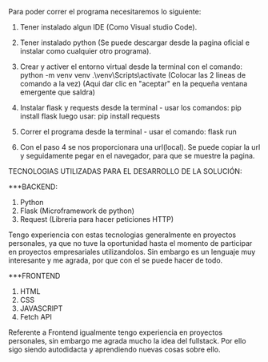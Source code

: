 Para poder correr el programa necesitaremos lo siguiente:

1. Tener instalado algun IDE (Como Visual studio Code).

2. Tener instalado python (Se puede descargar desde la pagina oficial e instalar como cualquier otro programa).

3. Crear y activer el entorno virtual desde la terminal con el comando:
   python -m venv venv
   .\venv\Scripts\activate
   (Colocar las 2 lineas de comando a la vez)
   (Aqui dar clic en "aceptar" en la pequeña ventana emergente que saldra)
   
5. Instalar flask y requests desde la terminal - usar los comandos:
   pip install flask
luego usar:
   pip install requests
   
6. Correr el programa desde la terminal - usar el comando: 
flask run

7. Con el paso 4 se nos proporcionara una url(local). Se puede copiar la url y seguidamente pegar en el navegador, para que se muestre la pagina.



TECNOLOGIAS UTILIZADAS PARA EL DESARROLLO DE LA SOLUCIÓN:

***BACKEND:
1. Python 
2. Flask (Microframework de python)
3. Request (Libreria para hacer peticiones HTTP)

Tengo experiencia con estas tecnologias generalmente en proyectos personales, ya que no tuve la oportunidad hasta el momento de participar en proyectos empresariales utilizandolos. Sin embargo es un lenguaje muy interesante y me agrada, por que con el se puede hacer de todo.

***FRONTEND
1. HTML
2. CSS
3. JAVASCRIPT
4. Fetch API

Referente a Frontend igualmente tengo experiencia en proyectos personales, sin embargo me agrada mucho la idea del fullstack. Por ello sigo siendo autodidacta y aprendiendo nuevas cosas sobre ello.
